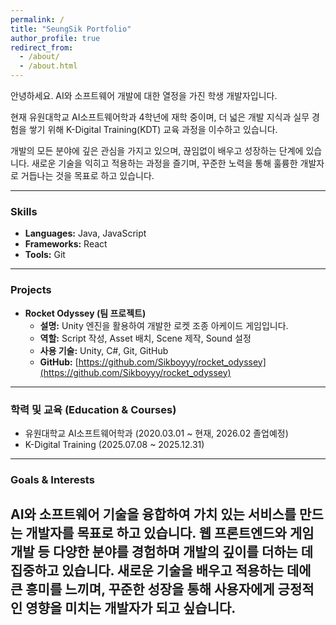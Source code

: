 ```yaml
---
permalink: /
title: "SeungSik Portfolio"
author_profile: true
redirect_from: 
  - /about/
  - /about.html
---
```


안녕하세요. AI와 소프트웨어 개발에 대한 열정을 가진 학생 개발자입니다.

현재 유원대학교 AI소프트웨어학과 4학년에 재학 중이며, 더 넓은 개발 지식과 실무 경험을 쌓기 위해 K-Digital Training(KDT) 교육 과정을 이수하고 있습니다.

개발의 모든 분야에 깊은 관심을 가지고 있으며, 끊임없이 배우고 성장하는 단계에 있습니다. 새로운 기술을 익히고 적용하는 과정을 즐기며, 꾸준한 노력을 통해 훌륭한 개발자로 거듭나는 것을 목표로 하고 있습니다.

---
### Skills

*   **Languages:** Java, JavaScript
*   **Frameworks:** React
*   **Tools:** Git
---

### Projects

*   **Rocket Odyssey (팀 프로젝트)**
    *   **설명:** Unity 엔진을 활용하여 개발한 로켓 조종 아케이드 게임입니다.
    *   **역할:** Script 작성, Asset 배치, Scene 제작, Sound 설정
    *   **사용 기술:** Unity, C#, Git, GitHub
    *   **GitHub:** [https://github.com/Sikboyyy/rocket_odyssey](https://github.com/Sikboyyy/rocket_odyssey)
---

### 학력 및 교육 (Education & Courses)

*   유원대학교 AI소프트웨어학과 (2020.03.01 ~ 현재, 2026.02 졸업예정)
*   K-Digital Training (2025.07.08 ~ 2025.12.31)
---

### Goals & Interests

AI와 소프트웨어 기술을 융합하여 가치 있는 서비스를 만드는 개발자를 목표로 하고 있습니다. 웹 프론트엔드와 게임 개발 등 다양한 분야를 경험하며 개발의 깊이를 더하는 데 집중하고 있습니다. 새로운 기술을 배우고 적용하는 데에 큰 흥미를 느끼며, 꾸준한 성장을 통해 사용자에게 긍정적인 영향을 미치는 개발자가 되고 싶습니다.
---